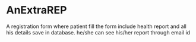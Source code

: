 # AnExtraREP
A registration form where patient fill the form include health report and all his details save in database. he/she can see his/her report through email id
